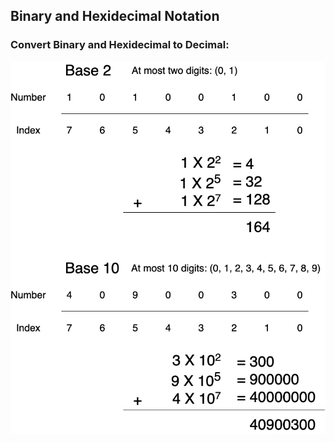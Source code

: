 ## Binary and Hexidecimal Notation

### Convert Binary and Hexidecimal to Decimal:

![Convert Binary and Hexidecimal to Decimal]

[Convert Binary and Hexidecimal to Decimal]: ./ConvertBinaryAndHexidecimalNumbers.png